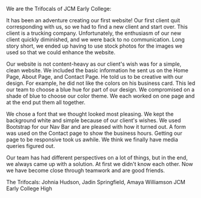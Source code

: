 We are the Trifocals of JCM Early College:

It has been an adventure creating our first website!  Our first client quit corresponding with us, so we had to find a new client and start over.  This client is a trucking company.  Unfortunately, the enthusiasm of our new client quickly diminished, and we were back to no communication.  Long story short, we ended up having to use stock photos for the images we used so that we could enhance the website.

Our website is not content-heavy as our client's wish was for a simple, clean website.  We included the basic information he sent us on the Home Page, About Page, and Contact Page.  He told us to be creative with our design.  For example, he did not like the colors on his business card.  This led our team to choose a blue hue for part of our design.  We compromised on a shade of blue to choose our color theme.  We each worked on one page and at the end put them all together.

We chose a font that we thought looked most pleasing. We kept the background white and simple because of our client's wishes.  We used Bootstrap for our Nav Bar and are pleased with how it turned out. A form was used on the Contact page to show the business hours.  Getting our page to be responsive took us awhile.  We think we finally have media queries figured out.

Our team has had different perspectives on a lot of things, but in the end, we always came up with a solution. At first we didn't know each other. Now we have become close through teamwork and are good friends.

The Trifocals: Johnia Hudson, Jadin Springfield, Amaya Williamson
JCM Early College High
